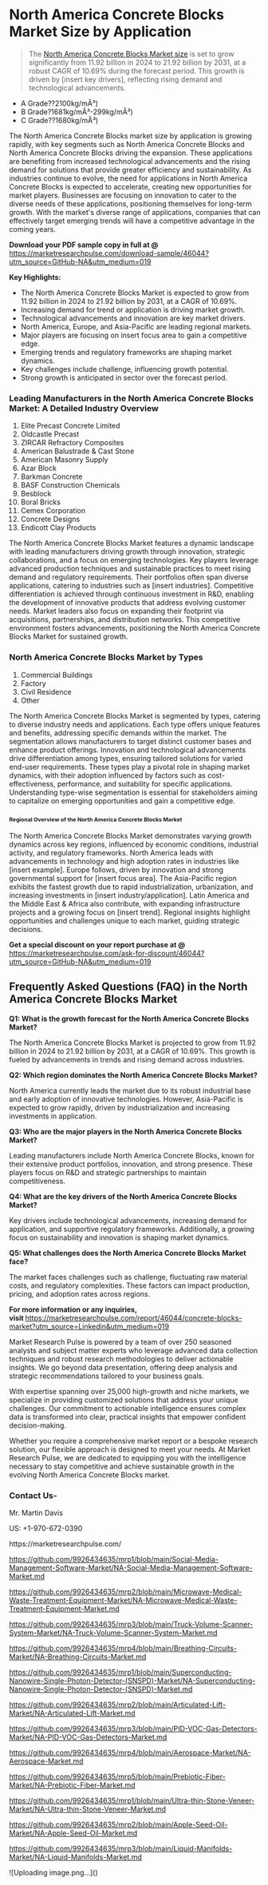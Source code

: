 <h1>North America Concrete Blocks Market&nbsp;Size by Application</h1><blockquote><p>The <a href="https://marketresearchpulse.com/download-sample/46044?utm_source=GitHub-NA&amp;utm_medium=019">North America Concrete Blocks Market size</a> is set to grow significantly from 11.92 billion in 2024 to 21.92 billion by 2031, at a robust CAGR of 10.69% during the forecast period. This growth is driven by [insert key drivers], reflecting rising demand and technological advancements.</p></blockquote><ul><li> A Grade??2100kg/mÂ³)<li> B Grade?1681kg/mÂ³-299kg/mÂ³)<li> C Grade??1680kg/mÂ³)</li></ul><p>The North America Concrete Blocks market size by application is growing rapidly, with key segments such as North America Concrete Blocks and North America Concrete Blocks driving the expansion. These applications are benefiting from increased technological advancements and the rising demand for solutions that provide greater efficiency and sustainability. As industries continue to evolve, the need for applications in North America Concrete Blocks is expected to accelerate, creating new opportunities for market players. Businesses are focusing on innovation to cater to the diverse needs of these applications, positioning themselves for long-term growth. With the market's diverse range of applications, companies that can effectively target emerging trends will have a competitive advantage in the coming years.</p><p><strong>Download your PDF sample copy in full at @ </strong><a href="https://marketresearchpulse.com/download-sample/46044?utm_source=GitHub-NA&amp;utm_medium=019">https://marketresearchpulse.com/download-sample/46044?utm_source=GitHub-NA&amp;utm_medium=019</a></p><p><strong>Key Highlights: </strong></p><ul><li>The North America Concrete Blocks Market is expected to grow from 11.92 billion in 2024 to 21.92 billion by 2031, at a CAGR of 10.69%.</li><li>Increasing demand for trend or application is driving market growth.</li><li>Technological advancements and innovation are key market drivers.</li><li>North America, Europe, and Asia-Pacific are leading regional markets.</li><li>Major players are focusing on insert focus area to gain a competitive edge.</li><li>Emerging trends and regulatory frameworks are shaping market dynamics.</li><li>Key challenges include challenge, influencing growth potential.</li><li>Strong growth is anticipated in sector over the forecast period.</li></ul><h3>Leading Manufacturers in the North America Concrete Blocks Market: A Detailed Industry Overview</h3><ol><li> Elite Precast Concrete Limited</li><li>Oldcastle Precast</li><li>ZIRCAR Refractory Composites</li><li>American Balustrade & Cast Stone</li><li>American Masonry Supply</li><li>Azar Block</li><li>Barkman Concrete</li><li>BASF Construction Chemicals</li><li>Besblock</li><li>Boral Bricks</li><li>Cemex Corporation</li><li>Concrete Designs</li><li>Endicott Clay Products</li></ol><div class="flex max-w-full flex-col flex-grow"><div class="min-h-8 text-message flex w-full flex-col items-end gap-2 whitespace-normal break-words [.text-message+&amp;]:mt-5" dir="auto" data-message-author-role="assistant" data-message-id="fd8432e4-4910-450d-b182-61b7bfb0a01f" data-message-model-slug="gpt-4o"><div class="flex w-full flex-col gap-1 empty:hidden first:pt-[3px]"><div class="markdown prose w-full break-words dark:prose-invert light"><p>The North America Concrete Blocks Market features a dynamic landscape with leading manufacturers driving growth through innovation, strategic collaborations, and a focus on emerging technologies. Key players leverage advanced production techniques and sustainable practices to meet rising demand and regulatory requirements. Their portfolios often span diverse applications, catering to industries such as [insert industries]. Competitive differentiation is achieved through continuous investment in R&amp;D, enabling the development of innovative products that address evolving customer needs. Market leaders also focus on expanding their footprint via acquisitions, partnerships, and distribution networks. This competitive environment fosters advancements, positioning the North America Concrete Blocks Market for sustained growth.</p></div></div></div></div><h3>North America Concrete Blocks Market by Types</h3><ol><li> Commercial Buildings<li> Factory<li> Civil Residence<li> Other</li></ol><div class="flex max-w-full flex-col flex-grow"><div class="min-h-8 text-message flex w-full flex-col items-end gap-2 whitespace-normal break-words [.text-message+&amp;]:mt-5" dir="auto" data-message-author-role="assistant" data-message-id="084470be-0bb7-4664-bddf-5156b4f41249" data-message-model-slug="gpt-4o-mini"><div class="flex w-full flex-col gap-1 empty:hidden first:pt-[3px]"><div class="markdown prose w-full break-words dark:prose-invert light"><p>The North America Concrete Blocks Market is segmented by types, catering to diverse industry needs and applications. Each type offers unique features and benefits, addressing specific demands within the market. The segmentation allows manufacturers to target distinct customer bases and enhance product offerings. Innovation and technological advancements drive differentiation among types, ensuring tailored solutions for varied end-user requirements. These types play a pivotal role in shaping market dynamics, with their adoption influenced by factors such as cost-effectiveness, performance, and suitability for specific applications. Understanding type-wise segmentation is essential for stakeholders aiming to capitalize on emerging opportunities and gain a competitive edge.</p></div></div></div></div><h3><span style="font-size: 11px;">Regional Overview of the North America Concrete Blocks Market</span></h3><div class="flex max-w-full flex-col flex-grow"><div class="min-h-8 text-message flex w-full flex-col items-end gap-2 whitespace-normal break-words [.text-message+&amp;]:mt-5" dir="auto" data-message-author-role="assistant" data-message-id="e9038762-ce64-4e30-91c9-9bd413514231" data-message-model-slug="gpt-4o-mini"><div class="flex w-full flex-col gap-1 empty:hidden first:pt-[3px]"><div class="markdown prose w-full break-words dark:prose-invert light"><p>The North America Concrete Blocks Market demonstrates varying growth dynamics across key regions, influenced by economic conditions, industrial activity, and regulatory frameworks. North America leads with advancements in technology and high adoption rates in industries like [insert example]. Europe follows, driven by innovation and strong governmental support for [insert focus area]. The Asia-Pacific region exhibits the fastest growth due to rapid industrialization, urbanization, and increasing investments in [insert industry/application]. Latin America and the Middle East &amp; Africa also contribute, with expanding infrastructure projects and a growing focus on [insert trend]. Regional insights highlight opportunities and challenges unique to each market, guiding strategic decisions.</p></div></div></div></div><p><strong>Get a special discount on your report purchase at @ </strong><a href="https://marketresearchpulse.com/ask-for-discount/46044?utm_source=GitHub-NA&amp;utm_medium=019">https://marketresearchpulse.com/ask-for-discount/46044?utm_source=GitHub-NA&amp;utm_medium=019</a></p><h2>Frequently Asked Questions (FAQ) in the North America Concrete Blocks Market</h2><p><strong>Q1: What is the growth forecast for the North America Concrete Blocks Market?</strong></p><p>The North America Concrete Blocks Market is projected to grow from 11.92 billion in 2024 to 21.92 billion by 2031, at a CAGR of 10.69%. This growth is fueled by advancements in trends and rising demand across industries.</p><p><strong>Q2: Which region dominates the North America Concrete Blocks Market?</strong></p><p>North America currently leads the market due to its robust industrial base and early adoption of innovative technologies. However, Asia-Pacific is expected to grow rapidly, driven by industrialization and increasing investments in application.</p><p><strong>Q3: Who are the major players in the North America Concrete Blocks Market?</strong></p><p>Leading manufacturers include North America Concrete Blocks, known for their extensive product portfolios, innovation, and strong presence. These players focus on R&amp;D and strategic partnerships to maintain competitiveness.</p><p><strong>Q4: What are the key drivers of the North America Concrete Blocks Market?</strong></p><p>Key drivers include technological advancements, increasing demand for application, and supportive regulatory frameworks. Additionally, a growing focus on sustainability and innovation is shaping market dynamics.</p><p><strong>Q5: What challenges does the North America Concrete Blocks Market face?</strong></p><p>The market faces challenges such as challenge, fluctuating raw material costs, and regulatory complexities. These factors can impact production, pricing, and adoption rates across regions.</p><p><strong>For more information or any inquiries, visit&nbsp;</strong><a href="https://marketresearchpulse.com/report/46044/concrete-blocks-market?utm_source=Linkedin&utm_medium=019">https://marketresearchpulse.com/report/46044/concrete-blocks-market?utm_source=Linkedin&utm_medium=019</a></p><p>Market Research Pulse is powered by a team of over 250 seasoned analysts and subject matter experts who leverage advanced data collection techniques and robust research methodologies to deliver actionable insights. We go beyond data presentation, offering deep analysis and strategic recommendations tailored to your business goals.</p><p>With expertise spanning over 25,000 high-growth and niche markets, we specialize in providing customized solutions that address your unique challenges. Our commitment to actionable intelligence ensures complex data is transformed into clear, practical insights that empower confident decision-making.</p><p>Whether you require a comprehensive market report or a bespoke research solution, our flexible approach is designed to meet your needs. At Market Research Pulse, we are dedicated to equipping you with the intelligence necessary to stay competitive and achieve sustainable growth in the evolving North America Concrete Blocks market.</p><h3><strong>Contact Us-</strong></h3><p>Mr. Martin Davis</p><p>US: +1-970-672-0390</p><p>https://marketresearchpulse.com/</p><p><a href="https://github.com/9926434635/mrp1/blob/main/Social-Media-Management-Software-Market/NA-Social-Media-Management-Software-Market.md">https://github.com/9926434635/mrp1/blob/main/Social-Media-Management-Software-Market/NA-Social-Media-Management-Software-Market.md</a></p><p><a href="https://github.com/9926434635/mrp2/blob/main/Microwave-Medical-Waste-Treatment-Equipment-Market/NA-Microwave-Medical-Waste-Treatment-Equipment-Market.md">https://github.com/9926434635/mrp2/blob/main/Microwave-Medical-Waste-Treatment-Equipment-Market/NA-Microwave-Medical-Waste-Treatment-Equipment-Market.md</a></p><p><a href="https://github.com/9926434635/mrp3/blob/main/Truck-Volume-Scanner-System-Market/NA-Truck-Volume-Scanner-System-Market.md">https://github.com/9926434635/mrp3/blob/main/Truck-Volume-Scanner-System-Market/NA-Truck-Volume-Scanner-System-Market.md</a></p><p><a href="https://github.com/9926434635/mrp4/blob/main/Breathing-Circuits-Market/NA-Breathing-Circuits-Market.md">https://github.com/9926434635/mrp4/blob/main/Breathing-Circuits-Market/NA-Breathing-Circuits-Market.md</a></p><p><a href="https://github.com/9926434635/mrp1/blob/main/Superconducting-Nanowire-Single-Photon-Detector-(SNSPD)-Market/NA-Superconducting-Nanowire-Single-Photon-Detector-(SNSPD)-Market.md">https://github.com/9926434635/mrp1/blob/main/Superconducting-Nanowire-Single-Photon-Detector-(SNSPD)-Market/NA-Superconducting-Nanowire-Single-Photon-Detector-(SNSPD)-Market.md</a></p><p><a href="https://github.com/9926434635/mrp2/blob/main/Articulated-Lift-Market/NA-Articulated-Lift-Market.md">https://github.com/9926434635/mrp2/blob/main/Articulated-Lift-Market/NA-Articulated-Lift-Market.md</a></p><p><a href="https://github.com/9926434635/mrp3/blob/main/PID-VOC-Gas-Detectors-Market/NA-PID-VOC-Gas-Detectors-Market.md">https://github.com/9926434635/mrp3/blob/main/PID-VOC-Gas-Detectors-Market/NA-PID-VOC-Gas-Detectors-Market.md</a></p><p><a href="https://github.com/9926434635/mrp4/blob/main/Aerospace-Market/NA-Aerospace-Market.md">https://github.com/9926434635/mrp4/blob/main/Aerospace-Market/NA-Aerospace-Market.md</a></p><p><a href="https://github.com/9926434635/mrp5/blob/main/Prebiotic-Fiber-Market/NA-Prebiotic-Fiber-Market.md">https://github.com/9926434635/mrp5/blob/main/Prebiotic-Fiber-Market/NA-Prebiotic-Fiber-Market.md</a></p><p><a href="https://github.com/9926434635/mrp1/blob/main/Ultra-thin-Stone-Veneer-Market/NA-Ultra-thin-Stone-Veneer-Market.md">https://github.com/9926434635/mrp1/blob/main/Ultra-thin-Stone-Veneer-Market/NA-Ultra-thin-Stone-Veneer-Market.md</a></p><p><a href="https://github.com/9926434635/mrp2/blob/main/Apple-Seed-Oil-Market/NA-Apple-Seed-Oil-Market.md">https://github.com/9926434635/mrp2/blob/main/Apple-Seed-Oil-Market/NA-Apple-Seed-Oil-Market.md</a></p><p><a href="https://github.com/9926434635/mrp3/blob/main/Liquid-Manifolds-Market/NA-Liquid-Manifolds-Market.md">https://github.com/9926434635/mrp3/blob/main/Liquid-Manifolds-Market/NA-Liquid-Manifolds-Market.md</a></p>
![Uploading image.png…]()
